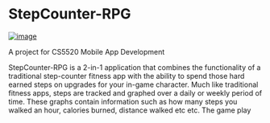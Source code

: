 # StepCounter-RPG
[![image](https://user-images.githubusercontent.com/45181211/147009007-6e080f02-b978-4c34-a5d0-485eaf541842.png)](https://www.youtube.com/watch?v=dOTSfcHANtA)

A project for CS5520 Mobile App Development

StepCounter-RPG is a 2-in-1 application that combines the functionality of a traditional step-counter fitness app with the ability to spend those hard earned steps on upgrades for your in-game character. Much like traditional fitness apps, steps are tracked and graphed over a daily or weekly period of time. These graphs contain information such as how many steps you walked an hour, calories burned, distance walked etc etc. The game play 
